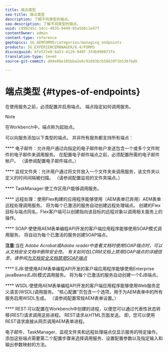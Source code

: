 ```yaml
---
title: 端点类型
seo-title: 端点类型
description: 了解不同类型的端点。
seo-description: 了解不同类型的端点。
uuid: c899245c-14cc-4035-9440-95a5b6c1e47f
contentOwner: admin
content-type: reference
geptopics: SG_AEMFORMS/categories/managing_endpoints
products: SG_EXPERIENCEMANAGER/6.4/FORMS
discoiquuid: 8fe572e0-8a53-4129-940f-3fdb990073fe
translation-type: tm+mt
source-git-commit: d04e08e105bba2e6c92d93bcb58839f1b5307bd8

---
```



# 端点类型 {#types-of-endpoints}

在使用服务之前，必须配置并启用端点。 端点指定如何调用服务。

>[!NOTE]
>
>在Workbench中，端点称为起始点。

可以向服务添加以下类型的端点。 并非所有服务都支持所有端点：

**** 电子邮件：允许用户通过向指定的电子邮件帐户发送包含一个或多个文件附件的电子邮件来调用服务。 在配置电子邮件端点之前，必须配置所需的电子邮件帐户。 （请参阅配置电子邮件端点。）

**** 监视文件夹：允许用户通过将文件放入一个文件夹来调用服务，该文件夹以定义的时间间隔被扫描。 （请参阅配置监视的文件夹端点。）

**** TaskManager:使工作区用户能够调用服务。

**** 远程处理：使用Flex构建的应用程序能够使用（AEM表单已弃用）AEM表单远程处理调用服务。 将为每个已激活的服务自动创建远程处理端点。 创建的Flex目标与端点同名，Flex客户端可以创建指向该目标的远程对象以调用相关服务上的操作。

**** SOAP:使使用AEM表单编程API开发的客户端应用程序能够使用SOAP模式调用服务。 将自动为每个已激活的服务创建SOAP端点。

**注意**:当在 *Adobe Acrobat或Adobe reader中查看文档时使用SOAP端点时，可以从文档安全文档中删除安全性。 有关如何在LCRM文档上禁用SOAP端点的详细信息，请参阅[为文档安全文档禁用SOAP端点](/help/forms/using/admin-help/configuring-client-server-options.md#disable-soap-endpoints-for-document-security-documents)*

**** EJB:使使用AEM表单编程API开发的客户端应用程序能够使用Enterprise javaBeans(EJB)模式调用服务。 将为每个已激活的服务自动创建一个EJB端点。

**** WSDL:使使用AEM表单编程API开发的客户端应用程序能够使用Web服务定义语言(WSDL)调用服务。 “核心配置”页包含一个选项，用于为AEM表单中的所有服务启用WSDL生成。 （请参阅配置常规AEM表单设置。）

**** REST:可以配置在Workbench中创建的进程，以便您可以通过代表性状态转移(REST)请求调用这些进程。 REST请求从HTML页面发送。 即，您可以使用REST请求直接从网页调用AEM表单进程。

电子邮件、TaskManager、监视文件夹和远程处理端点仅显示服务的特定操作。 添加这些端点需要第二个配置步骤来选择调用服务、设置配置参数以及指定输入和输出参数映射的方法。
